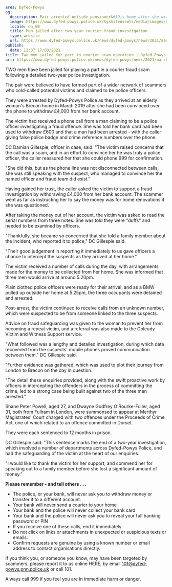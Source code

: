 ```yaml
area: Dyfed-Powys
og:
  description: Pair arrested outside pensioner&#39;s home after she withdrew &#163;4,000
  image: https://www.dyfed-powys.police.uk/SysSiteAssets/media/images/dyfed-powys/news/news-article-pics/jailed-_-sentenced-12.png?crop=(0,35,1920,1046)&amp;w=600&amp;h=300&amp;scale=both
  locale: en_GB
  title: Men jailed after two year courier fraud investigation
  type: website
  url: https://www.dyfed-powys.police.uk/news/dyfed-powys/news/2021/march-2021/two-men-jailed-for-part-in-courier-scam-operation/
publish:
  date: 12:37 17/03/2021
title: Two men jailed for part in courier scam operation | Dyfed-Powys Police
url: https://www.dyfed-powys.police.uk/news/dyfed-powys/news/2021/march-2021/two-men-jailed-for-part-in-courier-scam-operation/
```

TWO men have been jailed for playing a part in a courier fraud scam following a detailed two-year police investigation.

The pair were believed to have formed part of a wider network of scammers who cold-called potential victims and claimed to be police officers.

They were arrested by Dyfed-Powys Police as they arrived at an elderly woman's Brecon home in March 2019 after she had been convinced over the phone to withdraw £4,000 from her bank account.

The victim had received a phone call from a man claiming to be a police officer investigating a fraud offence. She was told her bank card had been used to withdraw £600 and that a man had been arrested - with the caller giving false police badge and crime reference numbers over the phone.

DC Damian Gillespie, officer in case, said: "The victim raised concerns that the call was a scam, and in an effort to convince her he was truly a police officer, the caller reassured her that she could phone 999 for confirmation.

"She did this, but as the phone line was not disconnected between calls, she was still speaking with the suspect, who managed to convince her the named officer and fraud team did exist."

Having gained her trust, the caller asked the victim to support a fraud investigation by withdrawing £4,000 from her bank account. The scammer went as far as instructing her to say the money was for home renovations if she was questioned.

After taking the money out of her account, the victim was asked to read the serial numbers from three notes. She was told they were "duffs" and needed to be examined by officers.

"Thankfully, she became so concerned that she told a family member about the incident, who reported it to police," DC Gillespie said.

"Their good judgement in reporting it immediately to us gave officers a chance to intercept the suspects as they arrived at her home."

The victim received a number of calls during the day, with arrangements made for the money to be collected from her home. She was informed that three men would arrive at around 5.20pm.

Plain clothed police officers were ready for their arrival, and as a BMW pulled up outside her home at 5.25pm, the three occupants were detained and arrested.

Post-arrest, the victim continued to receive calls from an unknown number, which were suspected to be from someone linked to the three suspects.

Advice on fraud safeguarding was given to the woman to prevent her from becoming a repeat victim, and a referral was also made to the Goleudy Victim and Witness Support service.

"What followed was a lengthy and detailed investigation, during which data recovered from the suspects' mobile phones proved communication between them," DC Gillespie said.

"Further evidence was gathered, which was used to plot their journey from London to Brecon on the day in question.

"The detail these enquiries provided, along with the swift proactive work by officers in intercepting the offenders in the process of committing the crime, led to a strong case being built against two of the three men arrested."

Shane Peter Powell, aged 27, and Dwayne Godfrey O'Rourke-Fuller, aged 31, both from Fulham in London, were summonsed to appear at Merthyr Magistrates' Court charged with two offences under the Proceeds of Crime Act, one of which related to an offence committed in Dorset.

They were each sentenced to 12 months in prison.

DC Gillespie said: "This sentence marks the end of a two-year investigation, which involved a number of departments across Dyfed-Powys Police, and had the safeguarding of the victim at the heart of our enquiries.

"I would like to thank the victim for her support, and commend her for speaking out to a family member before she lost a significant amount of money."

**Please remember - and tell others . . .**

 * The police, or your bank, will never ask you to withdraw money or transfer it to a different account.
 * Your bank will never send a courier to your home
 * Your bank and the police will never collect your bank card
 * Your bank and the police will never ask you to reveal your full banking password or PIN
 * If you receive one of these calls, end it immediately
 * Do not click on links or attachments in unexpected or suspicious texts or emails.
 * Confirm requests are genuine by using a known number or email address to contact organisations directly.

If you think you, or someone you know, may have been targeted by scammers, please report it to us online HERE, by email 101@dyfed-powys.pnn.police.uk or call 101.

Always call 999 if you feel you are in immediate harm or danger.
